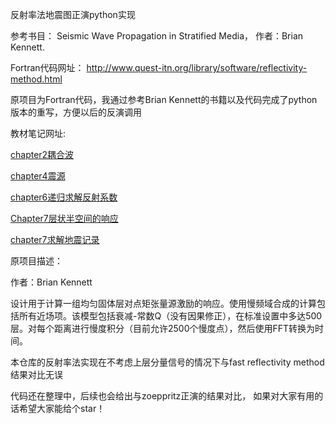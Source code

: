 反射率法地震图正演python实现

参考书目： Seismic Wave Propagation in Stratified Media， 作者：Brian Kennett.

Fortran代码网址： http://www.quest-itn.org/library/software/reflectivity-method.html

原项目为Fortran代码，我通过参考Brian Kennett的书籍以及代码完成了python版本的重写，方便以后的反演调用

教材笔记网址: 

[chapter2耦合波](https://pesionzhao.github.io/SeismicInversion/Paper/CoupleWave/)

[chapter4震源](https://pesionzhao.github.io/SeismicInversion/Paper/Appendix/)

[chapter6递归求解反射系数](https://pesionzhao.github.io/SeismicInversion/Paper/ch6/)

[Chapter7层状半空间的响应](https://pesionzhao.github.io/SeismicInversion/Paper/Source/)

[chapter7求解地震记录](https://pesionzhao.github.io/SeismicInversion/Paper/Response/)

原项目描述：

作者：Brian Kennett

设计用于计算一组均匀固体层对点矩张量源激励的响应。使用慢频域合成的计算包括所有近场项。该模型包括衰减-常数Q（没有因果修正），在标准设置中多达500层。对每个距离进行慢度积分（目前允许2500个慢度点），然后使用FFT转换为时间。

本仓库的反射率法实现在不考虑上层分量信号的情况下与fast reflectivity method结果对比无误

代码还在整理中，后续也会给出与zoeppritz正演的结果对比， 如果对大家有用的话希望大家能给个star！

